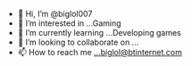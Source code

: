 - 👋 Hi, I’m @biglol007
- 👀 I’m interested in ...Gaming
- 🌱 I’m currently learning ...Developing games
- 💞️ I’m looking to collaborate on ...
- 📫 How to reach me ...biglol@btinternet.com

<!---
biglol007/biglol007 is a ✨ special ✨ repository because its `README.md` (this file) appears on your GitHub profile.
You can click the Preview link to take a look at your changes.
--->
